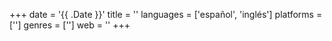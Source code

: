 +++
date = '{{ .Date }}'
title = ''
languages = ['español', 'inglés']
platforms = ['']
genres = ['']
web = ''
+++
